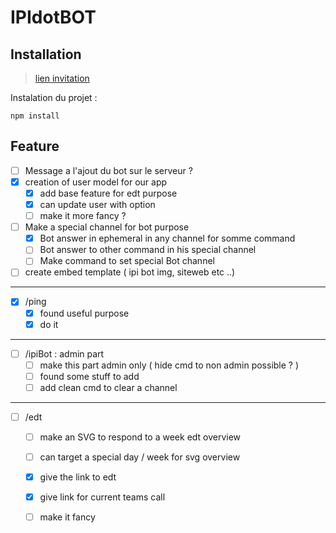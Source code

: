 # IPIdotBOT

## Installation

> [lien invitation](https://discord.com/api/oauth2/authorize?client_id=897585601665187872&permissions=8&scope=bot)

Instalation du projet :
```shell
npm install
```

## Feature

- [ ] Message a l'ajout du bot sur le serveur ?
- [x] creation of user model for our app
  - [x] add base feature for edt purpose
  - [x] can update user with option
  - [ ] make it more fancy ?
- [ ] Make a special channel for bot purpose
  - [x] Bot answer in ephemeral in any channel for somme command
  - [ ] Bot answer to other command in his special channel
  - [ ] Make command to set special Bot channel
- [ ] create embed template ( ipi bot img, siteweb etc ..)
---
- [x] /ping
  - [x] found useful purpose
  - [x] do it
---
- [ ] /ipiBot : admin part
  - [ ] make this part admin only ( hide cmd to non admin possible ? )
  - [ ] found some stuff to add
  - [ ] add clean cmd to clear a channel
---
- [ ] /edt
  - [ ] make an SVG to respond to a week edt overview
  - [ ] can target a special day / week for svg overview
  - [x] give the link to edt
  - [x] give link for current teams call
  - [ ] make it fancy


